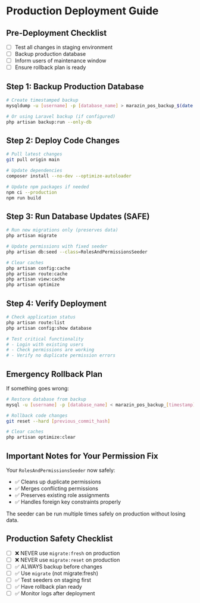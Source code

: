 # Production Deployment Guide

## Pre-Deployment Checklist

-   [ ] Test all changes in staging environment
-   [ ] Backup production database
-   [ ] Inform users of maintenance window
-   [ ] Ensure rollback plan is ready

## Step 1: Backup Production Database

```bash
# Create timestamped backup
mysqldump -u [username] -p [database_name] > marazin_pos_backup_$(date +%Y%m%d_%H%M%S).sql

# Or using Laravel backup (if configured)
php artisan backup:run --only-db
```

## Step 2: Deploy Code Changes

```bash
# Pull latest changes
git pull origin main

# Update dependencies
composer install --no-dev --optimize-autoloader

# Update npm packages if needed
npm ci --production
npm run build
```

## Step 3: Run Database Updates (SAFE)

```bash
# Run new migrations only (preserves data)
php artisan migrate

# Update permissions with fixed seeder
php artisan db:seed --class=RolesAndPermissionsSeeder

# Clear caches
php artisan config:cache
php artisan route:cache
php artisan view:cache
php artisan optimize
```

## Step 4: Verify Deployment

```bash
# Check application status
php artisan route:list
php artisan config:show database

# Test critical functionality
# - Login with existing users
# - Check permissions are working
# - Verify no duplicate permission errors
```

## Emergency Rollback Plan

If something goes wrong:

```bash
# Restore database from backup
mysql -u [username] -p [database_name] < marazin_pos_backup_[timestamp].sql

# Rollback code changes
git reset --hard [previous_commit_hash]

# Clear caches
php artisan optimize:clear
```

## Important Notes for Your Permission Fix

Your `RolesAndPermissionsSeeder` now safely:

-   ✅ Cleans up duplicate permissions
-   ✅ Merges conflicting permissions
-   ✅ Preserves existing role assignments
-   ✅ Handles foreign key constraints properly

The seeder can be run multiple times safely on production without losing data.

## Production Safety Checklist

-   [ ] ❌ NEVER use `migrate:fresh` on production
-   [ ] ❌ NEVER use `migrate:reset` on production
-   [ ] ✅ ALWAYS backup before changes
-   [ ] ✅ Use `migrate` (not migrate:fresh)
-   [ ] ✅ Test seeders on staging first
-   [ ] ✅ Have rollback plan ready
-   [ ] ✅ Monitor logs after deployment
